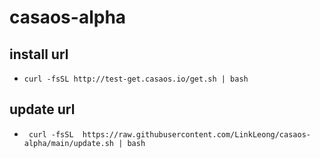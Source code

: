 # casaos-alpha


## install url

- `curl -fsSL http://test-get.casaos.io/get.sh | bash`

## update url


- ` curl -fsSL  https://raw.githubusercontent.com/LinkLeong/casaos-alpha/main/update.sh | bash`

